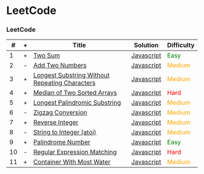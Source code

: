 
LeetCode
========

### LeetCode

| # | + | Title | Solution | Difficulty |
|---| --- |----- | -------- | ---------- |
|1|+|[Two Sum](https://leetcode.com/problems/two-sum/) | [Javascript](./1_two_sum.js)|<span style="color: green;">Easy</span>|
|2|-|[Add Two Numbers](https://leetcode.com/problems/add-two-numbers/) | [Javascript](./2_add_two_numbers.js)|<span style="color: orange;">Medium</span>|
|3|+|[Longest Substring Without Repeating Characters](https://leetcode.com/problems/longest-substring-without-repeating-characters/) | [Javascript](./3_longest.js)|<span style="color: orange;">Medium</span>|
|4|+|[Median of Two Sorted Arrays](https://leetcode.com/problems/median-of-two-sorted-arrays/) | [Javascript](./4_median.js)|<span style="color: red;">Hard</span>|
|5|+|[Longest Palindromic Substring](https://leetcode.com/problems/longest-palindromic-substring/) | [Javascript](./5_Palindromic.js)|<span style="color: orange;">Medium</span>|
|6|-|[Zigzag Conversion](https://leetcode.com/problems/zigzag-conversion/) | [Javascript](./6_Zigzag.js)|<span style="color: orange;">Medium</span>|
|7|+|[Reverse Integer](https://leetcode.com/problems/reverse-integer/) | [Javascript](./7_Reverse_integer.js)|<span style="color: orange;">Medium</span>|
|8|-|[String to Integer (atoi)](https://leetcode.com/problems/string-to-integer-atoi/) | [Javascript](./8_String_to_Integer.js)|<span style="color: orange;">Medium</span>|
|9|+|[Palindrome Number](https://leetcode.com/problems/palindrome-number/) | [Javascript](./9_Palindrome_Number.js)|<span style="color: green;">Easy</span>|
|10|-|[Regular Expression Matching](https://leetcode.com/problems/regular-expression-matching/) | [Javascript](./9_Regular_Expression_Matching.js)|<span style="color: red;">Hard</span>|
|11|+|[Container With Most Water](https://leetcode.com/problems/container-with-most-water/) | [Javascript](./7_Container_With_Most_Water.js)|<span style="color: orange;">Medium</span>|

